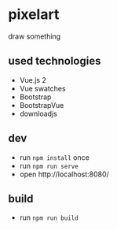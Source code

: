 # pixelart

draw something

## used technologies

* Vue.js 2
* Vue swatches
* Bootstrap
* BootstrapVue
* downloadjs

## dev

* run `npm install` once
* run `npm run serve`
* open http://localhost:8080/

## build

* run `npm run build`
